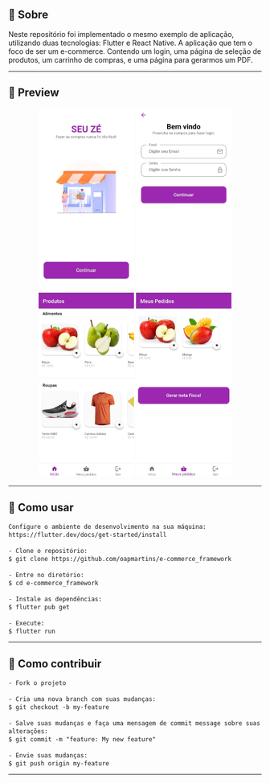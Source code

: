 
<h2>📖 Sobre</h2>


<p>Neste repositório foi implementado o mesmo exemplo de aplicação, utilizando duas tecnologias: Flutter e React Native. A aplicação que tem o foco de ser um e-commerce. Contendo um login, uma página de seleção de produtos, um carrinho de compras, e uma página para gerarmos um PDF.<br>
</p>

---

<h2>📱 Preview</h2>

   <p align="center">
      <img src="./assets/images/github/splash.jpeg" width="190" alt="Splash Page">
      <img src="./assets/images/github/login.jpeg" width="190" alt="Tela de Login">
      <img src="./assets/images/github/produtos.jpeg" width="190" alt="Produto">
      <img src="./assets/images/github/carrinho.jpeg" width="190" alt="Carrinho">
   </p>

---

<h2>🤔 Como usar</h2>

   ```
   Configure o ambiente de desenvolvimento na sua máquina:
   https://flutter.dev/docs/get-started/install

   - Clone o repositório:
   $ git clone https://github.com/oapmartins/e-commerce_framework

   - Entre no diretório:
   $ cd e-commerce_framework

   - Instale as dependências:
   $ flutter pub get

   - Execute:
   $ flutter run
   ```

---

<h2>💪 Como contribuir</h2>

   ```
   - Fork o projeto 

   - Cria uma nova branch com suas mudanças:
   $ git checkout -b my-feature

   - Salve suas mudanças e faça uma mensagem de commit message sobre suas alterações:
   $ git commit -m "feature: My new feature"

   - Envie suas mudanças:
   $ git push origin my-feature
   ```
   ---
